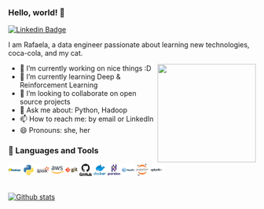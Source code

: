 ### Hello, world! 👋

[![Linkedin Badge](https://img.shields.io/badge/-LinkedIn-f53505?style=flat-square&logo=Linkedin&logoColor=white&link=https://www.linkedin.com/in/rafaelapolizel)](https://www.linkedin.com/in/rafaelapolizel)

I am Rafaela, a data engineer passionate about learning new technologies, coca-cola, and my cat.

<a href="#"><img align="right" src="https://media.giphy.com/media/USV0ym3bVWQJJmNu3N/giphy.gif" width="200 " height="200" /></a>

- 🔭 I’m currently working on nice things :D
- 🌱 I’m currently learning Deep & Reinforcement Learning
- 👯 I’m looking to collaborate on open source projects
- 💬 Ask me about: Python, Hadoop
- 📫 How to reach me: by email or LinkedIn
- 😄 Pronouns: she, her
<!-- ⚡ Fun fact: ... --> 
<!-- 🤔 I’m looking for help with --> 



### :wrench: Languages and Tools

<code><img src="https://raw.githubusercontent.com/devicons/devicon/master/icons/hadoop/hadoop-original-wordmark.svg" alt="Hadoop" width="25" height="25"></code>
<code><img src="https://raw.githubusercontent.com/devicons/devicon/master/icons/python/python-original.svg" alt="Python" width="25" height="25"></code>
<code><img src="https://raw.githubusercontent.com/devicons/devicon/master/icons/apachespark/apachespark-original-wordmark.svg" alt="Spark" width="25" height="25"></code>
<code><img src="https://raw.githubusercontent.com/devicons/devicon/master/icons/amazonwebservices/amazonwebservices-original-wordmark.svg" alt="Aws" width="25" height="25"></code>
<code><img src="https://raw.githubusercontent.com/github/explore/80688e429a7d4ef2fca1e82350fe8e3517d3494d/topics/git/git.png" alt="Git" width="25" height="25"></code>
<code><img src="https://raw.githubusercontent.com/devicons/devicon/master/icons/github/github-original-wordmark.svg" alt="Github" width="25" height="25"></code>
<code><img src="https://raw.githubusercontent.com/github/explore/80688e429a7d4ef2fca1e82350fe8e3517d3494d/topics/docker/docker.png" alt="Docker" width="25" height="25"></code>
<code><img src="https://raw.githubusercontent.com/devicons/devicon/master/icons/pandas/pandas-original-wordmark.svg" alt="Pandas" width="25" height="25"></code>
<code><img src="https://raw.githubusercontent.com/devicons/devicon/master/icons/numpy/numpy-original-wordmark.svg" alt="Numpy" width="25" height="25"></code>
<code><img src="https://raw.githubusercontent.com/devicons/devicon/master/icons/jupyter/jupyter-original-wordmark.svg" alt="Jupyter" width="25" height="25"></code>
<code><img src="https://raw.githubusercontent.com/devicons/devicon/master/icons/splunk/splunk-original-wordmark.svg" alt="Splunk" width="25" height="25"></code>
<br/>
<br/>
  
[![Github stats](https://github-readme-stats.vercel.app/api?username=polizelr&count_private=true&hide=issues&show_icons=true&theme=graywhite&title_color=f53505)](https://github.com/polizelr)

<!--
**polizelr/polizelr** is a ✨ _special_ ✨ repository because its `README.md` (this file) appears on your GitHub profile.

Here are some ideas to get you started:

- 
-->
